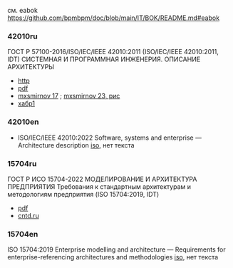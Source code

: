 см. eabok https://github.com/bpmbpm/doc/blob/main/IT/BOK/README.md#eabok

### 42010ru
ГОСТ Р 57100-2016/ISO/IEC/IEEE 42010:2011 (ISO/IEC/IEEE 42010:2011, IDT) СИСТЕМНАЯ И ПРОГРАММНАЯ ИНЖЕНЕРИЯ. ОПИСАНИЕ АРХИТЕКТУРЫ 
- [http](https://npalib.ru/2016/09/22/gost-r-57100-2016-iso-iec-ieee-42010-2011-id272523/)
- [pdf](https://standartgost.ru/g/%D0%93%D0%9E%D0%A1%D0%A2_%D0%A0_57100-2016)
- [mxsmirnov 17](https://mxsmirnov.com/2017/06/10/gost-r-57100/) ; [mxsmirnov 23, рис](https://mxsmirnov.com/2023/02/04/changes-420x0/)
- [хабр1](https://habr.com/ru/articles/459992/)

### 42010en
- ISO/IEC/IEEE 42010:2022 Software, systems and enterprise — Architecture description [iso](https://www.iso.org/standard/74393.html), нет текста

### 15704ru
ГОСТ Р ИСО 15704-2022 МОДЕЛИРОВАНИЕ И АРХИТЕКТУРА ПРЕДПРИЯТИЯ Требования к стандартным архитектурам и методологиям предприятия (ISO 15704:2019, IDT)
- [pdf](https://files.stroyinf.ru/Data/789/78904.pdf)
- [cntd.ru](https://docs.cntd.ru/document/1200193543)
### 15704en
ISO 15704:2019 Enterprise modelling and architecture — Requirements for enterprise-referencing architectures and methodologies [iso](https://www.iso.org/standard/71890.html), нет текста
